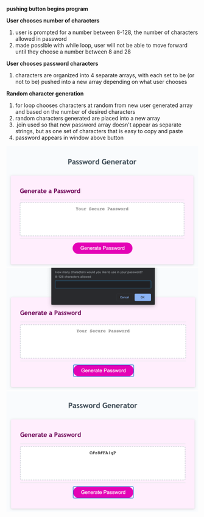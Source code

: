 **pushing button begins program**

**User chooses number of characters**
1. user is prompted for a number between 8-128, the number of characters allowed in password
1. made possible with while loop, user will not be able to move forward until they choose a number between 8 and 28

**User chooses password characters**
1. characters are organized into 4 separate arrays, with each set to be (or not to be) pushed into a new array depending on what user chooses

**Random character generation**
1. for loop chooses characters at random from new user generated array and based on the number of desired characters
1. random characters generated are placed into a new array
1. .join used so that new password array doesn't appear as separate strings, but as one set of characters that is easy to copy and paste
1. password appears in window above button

![password generator](Assets/pwGenerator.png)
![first prompt](Assets/prompt.png)
![printed password](Assets/pwPrinted.png)
